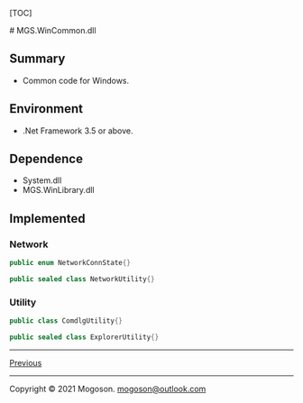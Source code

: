 [TOC]

﻿# MGS.WinCommon.dll

## Summary

- Common code for Windows.

## Environment

- .Net Framework 3.5 or above.

## Dependence

- System.dll
- MGS.WinLibrary.dll

## Implemented

### Network

```C#
public enum NetworkConnState{}

public sealed class NetworkUtility{}
```

### Utility

```C#
public class ComdlgUtility{}

public sealed class ExplorerUtility{}
```

------

[Previous](../../README.md)

------

Copyright © 2021 Mogoson.	mogoson@outlook.com